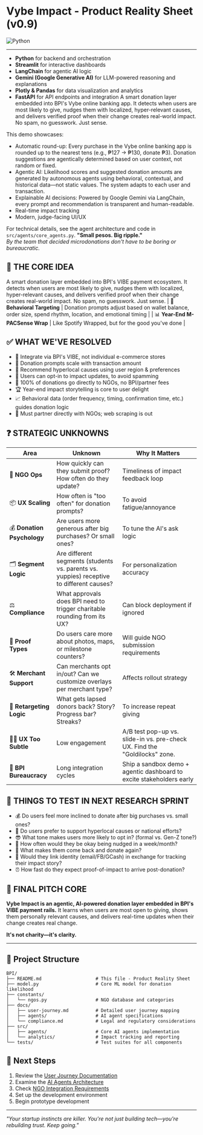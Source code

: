 # Vybe Impact - Product Reality Sheet (v0.9)

![Python](https://img.shields.io/badge/Python-3.10%2B-blue)

---
- **Python** for backend and orchestration
- **Streamlit** for interactive dashboards
- **LangChain** for agentic AI logic
- **Gemini (Google Generative AI)** for LLM-powered reasoning and explanations
- **Plotly & Pandas** for data visualization and analytics
- **FastAPI** for API endpoints and integration
A smart donation layer embedded into BPI's Vybe online banking app. It detects when users are most likely to give, nudges them with localized, hyper-relevant causes, and delivers verified proof when their change creates real-world impact. No spam, no guesswork. Just sense.

This demo showcases:
- Automatic round-up: Every purchase in the Vybe online banking app is rounded up to the nearest tens (e.g., ₱127 → ₱130, donate ₱3). Donation suggestions are agentically determined based on user context, not random or fixed.
- Agentic AI: Likelihood scores and suggested donation amounts are generated by autonomous agents using behavioral, contextual, and historical data—not static values. The system adapts to each user and transaction.
- Explainable AI decisions: Powered by Google Gemini via LangChain, every prompt and recommendation is transparent and human-readable.
- Real-time impact tracking
- Modern, judge-facing UI/UX

For technical details, see the agent architecture and code in `src/agents/core_agents.py`.
**"Small pesos. Big ripple."**  
*By the team that decided microdonations don't have to be boring or bureaucratic.*

## 🚩 THE CORE IDEA
A smart donation layer embedded into BPI's VIBE payment ecosystem. It detects when users are most likely to give, nudges them with localized, hyper-relevant causes, and delivers verified proof when their change creates real-world impact. No spam, no guesswork. Just sense.
| 🧠 **Behavioral Targeting** | Donation prompts adjust based on wallet balance, order size, spend rhythm, location, and emotional timing |
| 📊 **Year-End M-PACSense Wrap** | Like Spotify Wrapped, but for the good you've done |

## ✅ WHAT WE'VE RESOLVED
- 🎯 Integrate via BPI's VIBE, not individual e-commerce stores
- 💸 Donation prompts scale with transaction amount
- 📍 Recommend hyperlocal causes using user region & preferences
- 🧾 Users can opt-in to impact updates, to avoid spamming
- 💯 100% of donations go directly to NGOs, no BPI/partner fees
- 🏆 Year-end impact storytelling is core to user delight
- 📈 Behavioral data (order frequency, timing, confirmation time, etc.) guides donation logic
- 🔗 Must partner directly with NGOs; web scraping is out

## ❓ STRATEGIC UNKNOWNS

| Area | Unknown | Why It Matters |
|------|---------|----------------|
| 🤝 **NGO Ops** | How quickly can they submit proof? How often do they update? | Timeliness of impact feedback loop |
| 📦 **UX Scaling** | How often is "too often" for donation prompts? | To avoid fatigue/annoyance |
| 💰 **Donation Psychology** | Are users more generous after big purchases? Or small ones? | To tune the AI's ask logic |
| 🗂️ **Segment Logic** | Are different segments (students vs. parents vs. yuppies) receptive to different causes? | For personalization accuracy |
| ⚖️ **Compliance** | What approvals does BPI need to trigger charitable rounding from its UX? | Can block deployment if ignored |
| 🧾 **Proof Types** | Do users care more about photos, maps, or milestone counters? | Will guide NGO submission requirements |
| 🛠️ **Merchant Support** | Can merchants opt in/out? Can we customize overlays per merchant type? | Affects rollout strategy |
| 📲 **Retargeting Logic** | What gets lapsed donors back? Story? Progress bar? Streaks? | To increase repeat giving |
| 🤷‍♀️ **UX Too Subtle** | Low engagement | A/B test pop-up vs. slide-in vs. pre-check UX. Find the "Goldilocks" zone. |
| 🧱 **BPI Bureaucracy** | Long integration cycles | Ship a sandbox demo + agentic dashboard to excite stakeholders early |

## 🔬 THINGS TO TEST IN NEXT RESEARCH SPRINT
- 💰 Do users feel more inclined to donate after big purchases vs. small ones?
- 📍 Do users prefer to support hyperlocal causes or national efforts?
- 😎 What tone makes users more likely to opt in? (formal vs. Gen-Z tone?)
- 🔁 How often would they be okay being nudged in a week/month?
- 👣 What makes them come back and donate again?
- 🪪 Would they link identity (email/FB/GCash) in exchange for tracking their impact story?
- ⏰ How fast do they expect proof-of-impact to arrive post-donation?

## 🎤 FINAL PITCH CORE
**Vybe Impact is an agentic, AI-powered donation layer embedded in BPI's VIBE payment rails.** It learns when users are most open to giving, shows them personally relevant causes, and delivers real-time updates when their change creates real change.

**It's not charity—it's clarity.**

---

## 📁 Project Structure
```
BPI/
├── README.md                    # This file - Product Reality Sheet
├── model.py                     # Core ML model for donation likelihood
├── constants/
│   └── ngos.py                  # NGO database and categories
├── docs/
│   ├── user-journey.md          # Detailed user journey mapping
│   ├── agents/                  # AI agent specifications
│   └── compliance.md            # Legal and regulatory considerations
├── src/
│   ├── agents/                  # Core AI agents implementation
│   └── analytics/               # Impact tracking and reporting
└── tests/                       # Test suites for all components
```

## 🚀 Next Steps
1. Review the [User Journey Documentation](docs/user-journey.md)
2. Examine the [AI Agents Architecture](docs/agents/)
3. Check [NGO Integration Requirements](constants/ngos.py)
4. Set up the development environment
5. Begin prototype development

---
*"Your startup instincts are killer. You're not just building tech—you're rebuilding trust. Keep going."*
